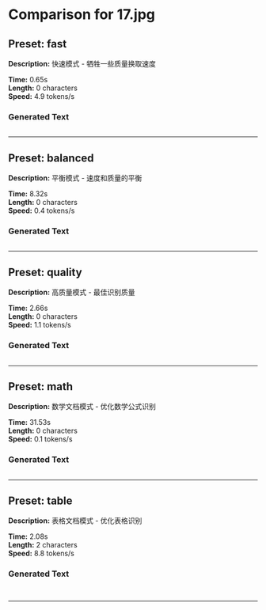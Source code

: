 # Comparison for 17.jpg

## Preset: fast

**Description:** 快速模式 - 牺牲一些质量换取速度

**Time:** 0.65s  
**Length:** 0 characters  
**Speed:** 4.9 tokens/s  

### Generated Text

```markdown

```

---

## Preset: balanced

**Description:** 平衡模式 - 速度和质量的平衡

**Time:** 8.32s  
**Length:** 0 characters  
**Speed:** 0.4 tokens/s  

### Generated Text

```markdown

```

---

## Preset: quality

**Description:** 高质量模式 - 最佳识别质量

**Time:** 2.66s  
**Length:** 0 characters  
**Speed:** 1.1 tokens/s  

### Generated Text

```markdown

```

---

## Preset: math

**Description:** 数学文档模式 - 优化数学公式识别

**Time:** 31.53s  
**Length:** 0 characters  
**Speed:** 0.1 tokens/s  

### Generated Text

```markdown

```

---

## Preset: table

**Description:** 表格文档模式 - 优化表格识别

**Time:** 2.08s  
**Length:** 2 characters  
**Speed:** 8.8 tokens/s  

### Generated Text

```markdown



```

---

